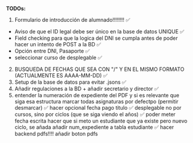 **TODOs:**

1. Formulario de introducción de alumnado!!!!!!!! ✅
- Aviso de que el ID legal debe ser único en la base de datos UNIQUE ✅
- Field checking para que la logica del DNI se cumpla antes de poder hacer un intento de POST a la BD ✅
- Opción entre DNI, Pasaporte ✅
- seleccionar curso de desplegable ✅
2. BUSQUEDA DE FECHAS QUE SEA CON "/" Y EN EL MISMO FORMATO (ACTUALMENTE ES AAAA-MM-DD) ✅
3. Setup de la base de datos para evitar .jsons ✅
4. Añadir regulaciones a la BD + añadir secretario y director ✅
5. entender la numeración de expediente del PDF y si es relevante que siga esa estructura
marcar todas asignaturas por defectpo (permitir desmarcar) ✅
hacer opcional fecha pago titulo ✅
desplegable no por cursos, sino por ciclos (que se siga viendo el años) ✅
poder meter fecha escrita 
hacer que si meto un estudiante que ya existe pero nuevo ciclo, se añada
añadir num_expediente a tabla estudiante ✅
hacer backend pdfs!!!!
añadir boton pdfs